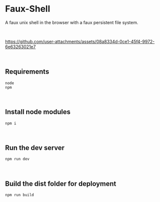 <br>

# Faux-Shell

A faux unix shell in the browser with a faux persistent file system.

<br>

https://github.com/user-attachments/assets/08a8334d-0ce1-45f4-9972-6e63263021e7

<br>

## Requirements

```
node
npm
```

<br>

## Install node modules

```
npm i
```

<br>

## Run the dev server

```
npm run dev
```

<br>

## Build the dist folder for deployment

```
npm run build
```

<br>
